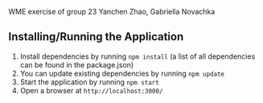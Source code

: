 
WME exercise of group 23
Yanchen Zhao, Gabriella Novachka

## Installing/Running the Application

1. Install dependencies by running `npm install` (a list of all dependencies can be found in the package.json)
2. You can update existing dependencies by running `npm update`
3. Start the application by running `npm start`
4. Open a browser at `http://localhost:3000/` 